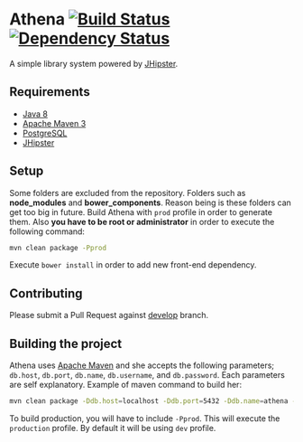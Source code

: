 # Athena [![Build Status](https://drone.io/github.com/StarTrackDevKL/athena/status.png)](https://drone.io/github.com/StarTrackDevKL/athena/latest) [![Dependency Status](https://gemnasium.com/StarTrackDevKL/athena.svg)](https://gemnasium.com/StarTrackDevKL/athena)
A simple library system powered by [JHipster][1].

## Requirements
- [Java 8](http://www.oracle.com/technetwork/java/javase/downloads/jdk8-downloads-2133151.html)
- [Apache Maven 3](https://maven.apache.org/download.cgi)
- [PostgreSQL](http://www.postgresql.org/download/)
- [JHipster][1]

## Setup
Some folders are excluded from the repository. Folders such as **node_modules** and **bower_components**. Reason being is these folders can get too big in future.
Build Athena with `prod` profile in order to generate them. Also **you have to be root or administrator** in order to execute the following command:

```sh
mvn clean package -Pprod
```

Execute `bower install` in order to add new front-end dependency.

## Contributing
Please submit a Pull Request against [develop](https://github.com/StarTrackDevKL/athena/tree/develop) branch.

## Building the project
Athena uses [Apache Maven](https://maven.apache.org/) and she accepts the following parameters; `db.host`, `db.port`, `db.name`, `db.username`, and `db.password`. Each parameters are self explanatory.
Example of maven command to build her:

```sh
mvn clean package -Ddb.host=localhost -Ddb.port=5432 -Ddb.name=athena -Ddb.username=athena -Ddb.password=2948f5a3b9b3ca2d991c40c8d523bf07
```

To build production, you will have to include `-Pprod`. This will execute the `production` profile. By default it will be using `dev` profile.

[1]: http://jhipster.github.io/

